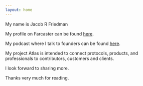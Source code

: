 ```yaml
---
layout: home
---
```



My name is Jacob R Friedman

My profile on Farcaster can be found <a href="https://warpcast.com/jrf">here</a>.

My podcast where I talk to founders can be found <a href="https://open.spotify.com/show/6yVJ26nZVVQicnsprzfYNo?si=lzD-rimgQreTVZ_a5n3RvQ">here</a>.

My project Atlas is intended to connect protocols, products, and professionals to contributors, customers and clients.  

I look forward to sharing more. 

Thanks very much for reading.